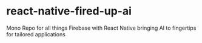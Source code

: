# react-native-fired-up-ai
Mono Repo for all things Firebase with React Native bringing AI to fingertips for tailored applications
